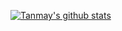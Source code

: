 [![Tanmay's github stats](https://github-readme-stats.vercel.app/api?username=PseudoNerd)](https://github.com/PseudoNerd/github-readme-stats?theme=onedark)
